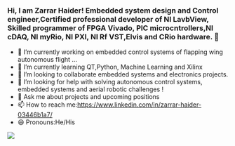 ### Hi, I am Zarrar Haider! Embedded system design and Control engineer,Certified professional developer of NI LavbView, Skilled programmer of FPGA Vivado, PIC microcntrollers,NI cDAQ, NI myRio, NI PXI, NI Rf VST,Elvis and CRio hardware.  👋

- 🔭 I’m currently working on embedded control systems of flapping wing autonomous flight ...
- 🌱 I’m currently learning QT,Python, Machine Learning and Xilinx 
- 👯 I’m looking to collaborate embedded systems and electronics projects. 
- 🤔 I’m looking for help with solving autonomous control systems, embedded systems and aerial robotic challenges !
- 💬 Ask me about projects and upcoming positions 
- 📫 How to reach me:https://www.linkedin.com/in/zarrar-haider-03446b1a7/
- 😄 Pronouns:He/His
<img src= "https://github-readme-stats.vercel.app/api?username=iampawan&&show_icons=true&title_color=ffffff&icon_color=bb2acf&text_color=daf7dc&bg_color=151515">
